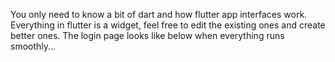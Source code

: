 You only need to know a bit of dart and how flutter app interfaces work.
Everything in flutter is a widget, feel free to edit the existing ones and create better ones.
The login page looks like below when everything runs smoothly...
